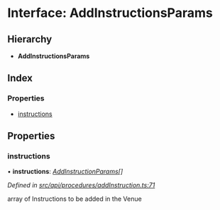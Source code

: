 # Interface: AddInstructionsParams

## Hierarchy

* **AddInstructionsParams**

## Index

### Properties

* [instructions](addinstructionsparams.md#instructions)

## Properties

###  instructions

• **instructions**: *[AddInstructionParams](addinstructionparams.md)[]*

*Defined in [src/api/procedures/addInstruction.ts:71](https://github.com/PolymathNetwork/polymesh-sdk/blob/108d588b/src/api/procedures/addInstruction.ts#L71)*

array of Instructions to be added in the Venue
